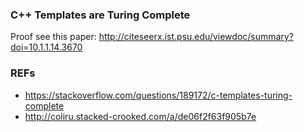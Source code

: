 ### C++ Templates are Turing Complete

Proof see this paper: <http://citeseerx.ist.psu.edu/viewdoc/summary?doi=10.1.1.14.3670>

### REFs

- <https://stackoverflow.com/questions/189172/c-templates-turing-complete>
- <http://coliru.stacked-crooked.com/a/de06f2f63f905b7e>
